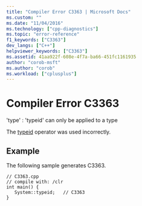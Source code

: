 ```yaml
---
title: "Compiler Error C3363 | Microsoft Docs"
ms.custom: ""
ms.date: "11/04/2016"
ms.technology: ["cpp-diagnostics"]
ms.topic: "error-reference"
f1_keywords: ["C3363"]
dev_langs: ["C++"]
helpviewer_keywords: ["C3363"]
ms.assetid: 41aa922f-608e-4f7a-ba66-451fc1161935
author: "corob-msft"
ms.author: "corob"
ms.workload: ["cplusplus"]
---
```

# Compiler Error C3363
'type' : 'typeid' can only be applied to a type  
  
 The [typeid](../../windows/typeid-cpp-component-extensions.md) operator was used incorrectly.  
  
## Example  
 The following sample generates C3363.  
  
```  
// C3363.cpp  
// compile with: /clr  
int main() {  
   System::typeid;   // C3363  
}  
```